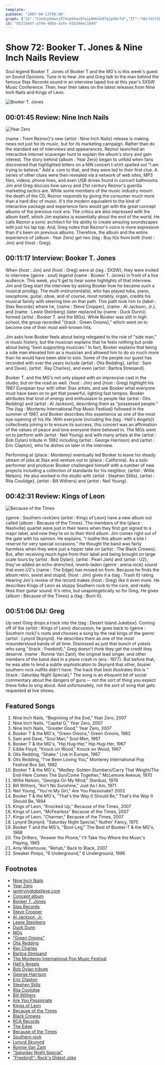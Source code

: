 ```yaml
---
template: 
pubdate: "2007-04-13T00:00"
graph: {"2X":"VJe9zp94wxjP74xp94wx97qipBHm1G97qipX6cfd","IT":"X6cfdiY1D5FjmkRX6cfdBHm1GiY1D5BHm1GFjmkRFjmkRiY1D5BFxuTiY1D58uszoiY1D5G9sCeiY1D5Jnvq2iY1D5iY1D5k2OMvBOCD7iY1D5P60DHiY1D5c4ThCiY1D5V22JsiY1D5PuwXEiY1D5iY1D5oJrjhBGUlciY1D5W4KApiY1D5cWxruiY1D5Nhk3ciY1D5Nhk3ccWxru6Lr0RcWxruBMgpWcWxrucWxrudJNaaQtQCrcWxrucWxruozT8DcWxruen5pic4ThCubV0Yc4ThCnayWok2OMvozT8D3yVmSozT8DozT8DzUZa7","1YV":"bv43Tt4BI97DUO0bv43Td6EhKt4BI9BGabnt4BI9CxDUmt4BI9SByont4BI9ozT8Dt4BI9BQsAMX6cfdBHm1GgMit6","2D6":"bv43Tt4BI9BAqzobv43TQUCWlbv43TQUCWlW7q0ZBAqzoQUCWl"}
id: "8521de6f-a74d-40bb-aafe-41b394ec1049"
---
```






# Show 72: Booker T. Jones & Nine Inch Nails Review

Soul legend Booker T. Jones of Booker T and the MG's is this week's guest on Sound Opinions. Tune in to hear Jim and Greg talk to the man behind the famous Stax Records sound in an interview taped live at this year's SXSW Music Conference. Then, hear their takes on the latest releases from Nine Inch Nails and Kings of Leon.

![Booker T. Jones](https://static.soundopinions.org/images/2007/bookertjones1.jpg)



## 00:01:45 Review: Nine Inch Nails

![Year Zero](https://static.soundopinions.org/assets/72/2X0.jpg)

{name : Trent Reznor}'s new {artist : Nine Inch Nails} release is making news not just for its music, but for its marketing campaign. Rather than do the standard set of interviews and appearances, Reznor launched an interactive internet scavenger hunt to explain the album's story and gain interest. The story behind {album : Year Zero} began to unfold when fans discovered that highlighted letters on a NIN concert t-shirt spelled out "I am trying to believe." Add a .com to that, and they were led to their first clue. A series of other clues were then revealed via a network of web sites, MP3 files, videos, phone lines, and even USB drives found in concert bathrooms. Jim and Greg discuss how savvy and 21st century Reznor's guerilla marketing tactics are. While some members of the music industry mourn the death of the CD, Reznor responds by giving the consumer much more than a hard disc of music. It's the modern equivalent to the kind of interactive package and experience fans would get with the great concept albums of the previous rock era. The critics are also impressed with the album itself, which Jim explains is essentially about the end of the world. He calls Reznor a sonic architect for his ability to create amazing soundscapes with just his lap top. And, Greg notes that Reznor's voice is more expressive than it's been on previous albums. Therefore, the album and the entire experience of {album : Year Zero} get two {tag : Buy It}s from both {host : Jim} and {host : Greg}.



## 00:11:17 Interview: Booker T. Jones

When {host : Jim} and {host : Greg} were at {tag : SXSW}, they were invited to interview {genre : soul} legend {name : Booker T. Jones} in front of a live audience. This week, you'll get to hear some highlights of that interview. Jim and Greg start the interview by asking Booker how he became such a musical prodigy. The multi-instrumentalist, who has played tuba, piano, saxophone, guitar, oboe, and of course, most notably, organ, credits his musical family with steering him on that path. This path took him to {label : Stax Records} where he, {name : Steve Cropper}, {name : Al Jackson, Jr.}, and {name : Lewie Steinberg} (later replaced by {name : Duck Dunn}) formed {artist : Booker T. and the MGs}. While Booker was still in high school, the group recorded "{track : Green Onions}," which went on to become one of their most well-known hits.

Jim asks how Booker feels about being relegated to the role of "side man," in music history, but the musician explains that he feels nothing but pride about being "best supporting musician." In fact, Booker explains that being a side man elevated him as a musician and allowed him to do so much more than he would have been able to solo. Some of the people our guest has recorded with over the years include {artist : Otis Redding}, {artist : Sam and Dave}, {artist : Ray Charles}, and even {artist : Barbra Streisand}.

Booker T. and the MG's not only played with an impressive cast in the studio, but on the road as well. {host : Jim} and {host : Greg} highlight his 1967 European tour with other Stax artists, and ask Booker what everyone must have been on to get that powerful, lighting fast tempos. Booker attributes that kind of energy and enthusiasm to people like {artist : Otis Redding} and {artist : Al Jackson}, describing them as "possessed people." The {tag : Monterey International Pop Music Festival} followed in the summer of 1967, and Booker describes this experience as one of the most eye-opening of his life. With everyone (including the {tag : Hell's Angels}) collectively joining in to ensure its success, this concert was an affirmation of the values of peace and love everyone there believed in. The MGs went on to perform with {artist : Neil Young} and with many artists at the {artist : Bob Dylan} tribute in 1992 including {artist : George Harrison} and {artist : Eric Clapton}, who he dishes on later in the interview.

Performing at {place : Monterey} eventually led Booker to leave his steady stream of jobs at Stax and venture out to {place : California}. As a solo performer and producer Booker challenged himself with a number of new projects including a collection of standards for his neighbor, {artist : Willie Nelson}. He also worked in the studio with {artist : Stephen Stills}, {artist : Rita Coolidge}, {artist : Bill Withers} and {artist : Neil Young}.



## 00:42:31 Review: Kings of Leon

![Because of the Times](https://static.soundopinions.org/assets/72/1YV0.jpg)

{genre : Southern rock}ers {artist : Kings of Leon} have a new album out called {album : Because of the Times}. The members of the {place : Nashville} quartet were just in their teens when they first got signed to a major label, and now they're on to their third album. Jim comes right out of the gate with his opinion. He explains, "I loathe this album with a bile I reserve for very special occasions." He thought the band was fairly harmless when they were just a hipper take on {artist : The Black Crowes}. But, after receiving much hype from their label and being brought on large scale tours by {artist : Bob Dylan}, {artist : Pearl Jam} and {artist : U2}, they've added an echo-drenched, reverb-laden {genre : arena rock} sound that even U2's {name : The Edge} has moved on from. Because he finds the album retro, sexist and stupid, {host : Jim} gives it a {tag : Trash It} rating. Hearing Jim's review of the record makes {host : Greg} like it even more. He describes Kings of Leon as sloppy Southern rock to the core, and really likes their guitar sound. It's retro, but unapologetically so for Greg. He gives {album : Because of the Times} a {tag : Burn It}.



## 00:51:06 DIJ: Greg

Up next Greg drops a track into the {tag : Desert Island Jukebox}. Coming off of the {artist : Kings of Leon} discussion, he goes back to {genre : Southern rock}'s roots and chooses a song by the real kings of the genre: {artist : Lynyrd Skynyrd}. He describes them as one of the most misunderstood bands of all time. Dismissed as just that bunch of yokels who sang "{track : Freebird}," Greg doesn't think they get the credit they deserve. {name : Ronnie Van Zant}, the original lead singer, and other members of the band died in a plane crash in {era : 1977}. But before that, he was able to lend a subtle sophistication to Skynyrd that other, blusier southern rock outfits didn't have. The track that best illustrates this is "{track : Saturday Night Special}." The song is an eloquent bit of social commentary about the dangers of guns -- not the sort of thing you expect these folks to sing about. And unfortunately, not the sort of song that gets requested at live shows.



## Featured Songs

1. Nine Inch Nails, "Beginning of the End," Year Zero, 2007
2. Nine Inch Nails, "Capital G," Year Zero, 2007
3. Nine Inch Nails, "Greater Good," Year Zero, 2007
4. Booker T & the MG's, "Green Onions," Green Onions, 1962
5. Sam and Dave, "Soul Man," Soul Men, 1967
6. Booker T & the MG's, "Hip Hug-Her," Hip Hug-Her, 1967
7. Eddie Floyd, "Knock on Wood," Knock on Wood, 1967
8. Otis Redding, "Shake," Live in Europe, 1967
9. Otis Redding, "I've Been Loving You," Monterey International Pop Festival Box Set, 1992
10. Booker T & the MG's, "Medley: Golden Slumbers/Carry That Weight/The End-Here Comes The Sun/Come Together," McLemore Avenue, 1970
11. Willie Nelson, "Georgia On My Mind," Stardust, 1978
12. Bill Withers, "Ain't No Sunshine," Just As I Am, 1971
13. Neil Young, "You're My Girl," Are You Passionate? 2002
14. Booker T & the MG's, "That's the Way It Should Be," That's the Way It Should Be, 1994
15. Kings of Leon, "Knocked Up," Because of the Times, 2007
16. Kings of Leon, "McFearless" Because of the Times, 2007
17. Kings of Leon, "Charmer," Because of the Times, 2007
18. Lynyrd Skynyrd, "Saturday Night Special," Nuthin' Fancy, 1975
19. Booker T and the MG's, "Boot-Leg," The Best of Booker-T & the MG's, 1968
20. The Drifters, "Answer the Phone," I'll Take You Where the Music's Playing, 1965
21. Amy Winehouse, "Rehab," Back to Black, 2007
22. Sneaker Pimps, "6 Underground," 6 Underground, 1996



## Footnotes

- [Nine Inch Nails](http://www.nin.com/index.html)
- [Year Zero](http://yearzero.nin.com/yearzero_hi.html)
- [iamtryingtobelieve.com](http://www.iamtryingtobelieve.com/default.htm)
- [Concept album](http://en.wikipedia.org/wiki/Concept_album)
- [Booker T. Jones](http://www.bookert.com/)
- [Stax Records](http://www.soulsvilleusa.com/)
- [Steve Cropper](http://www.playitsteve.com/home.html)
- [Al Jackson, Jr.](http://www.drummerworld.com/drummers/Al_Jackson.html)
- [Lewie Steinberg](http://en.wikipedia.org/wiki/Lewie_Steinberg)
- [Duck Dunn](http://www.duckdunn.com/)
- [MGs](http://www.allmusic.com/cg/amg.dll?p=amg&sql=11:gifrxqw5ldde)
- ["Green Onions"](http://en.wikipedia.org/wiki/Green_Onions)
- [Otis Redding](http://www.otisredding.com/)
- [Ray Charles](http://www.raycharles.com/)
- [Barbra Streisand](http://www.allmusic.com/cg/amg.dll?p=amg&sql=10:difpxq9sldhe~T2)
- [The Monterey International Pop Music Festival](http://en.wikipedia.org/wiki/Monterey_Pop_Festival)
- [Hell's Angels](http://www.hells-angels.com/)
- [Bob Dylan tribute](http://www.amazon.com/30th-Anniversary-Concert-Celebration-Dylan/dp/B0000028WD/ref=m_art_li_0/002-9651328-5643248)
- [George Harrison](http://www.georgeharrison.com/)
- [Eric Clapton](http://www.ericclapton.com/)
- [Stephen Stills](http://www.allmusic.com/cg/amg.dll?p=amg&sql=10:39frxq85ldhe)
- [Rita Coolidge](http://www.allmusic.com/cg/amg.dll?p=amg&sql=10:39frxq85ldhe)
- [Bill Withers](http://www.allmusic.com/cg/amg.dll?p=amg&sql=10:jpfexqq5ldhe)
- [Are You Passionate](http://www.allmusic.com/cg/amg.dll?p=amg&sql=10:3nftxq90ldse~T0)
- [Kings of Leon](http://www.kingsofleon.com/)
- [Because of the Times](http://www.metacritic.com/music/artists/kingsofleon/becauseofthetimes?q=because%20of%20the%20times)
- [Black Crowes](http://www.blackcrowes.com/)
- [RCA Records](http://www.rcarecords.com/)
- [The Edge](http://en.wikipedia.org/wiki/The_Edge)
- [Because of the Times](http://www.thepentecostals.org/bott.html)
- [Southern rock](http://en.wikipedia.org/wiki/Southern_rock)
- [Lynyrd Skynyrd](http://www.allmusic.com/cg/amg.dll?P=amg&sql=lynyrd+skynyrd&x=0&y=0&opt1=1&sourceid=mozilla-search)
- [Ronnie Van Zant](http://en.wikipedia.org/wiki/Ronnie_Van_Zant)
- ["Saturday Night Special"](http://en.wikipedia.org/wiki/Saturday_night_special)
- ["Freebird!": Rock's Oldest Joke](http://online.wsj.com/public/article/SB111102511477881964-ZkAKwALO87RaHLbFJrSJSA_i9xg_20050415.html?mod=blogs)